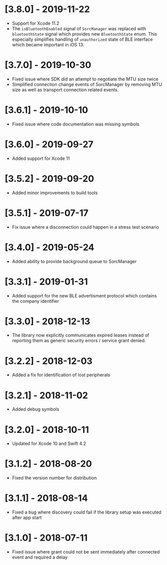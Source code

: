# [3.8.0] - 2019-11-22

- Support for Xcode 11.2
- The `isBluetoothEnabled` signal of `SorcManager` was replaced with `bluetoothState` signal which provides new `BluetoothState` enum. This especially simplifies handling of `unauthorized` state of BLE interface which became important in iOS 13.

# [3.7.0] - 2019-10-30

- Fixed issue where SDK did an attempt to negotiate the MTU size twice
- Simplified connection change events of SorcManager by removing MTU size as well as transport connection related events. 

# [3.6.1] - 2019-10-10

- Fixed issue where code documentation was missing symbols

# [3.6.0] - 2019-09-27

- Added support for Xcode 11

# [3.5.2] - 2019-09-20

- Added minor improvements to build tools

# [3.5.1] - 2019-07-17

- Fix issue where a disconnection could happen in a stress test scenario

# [3.4.0] - 2019-05-24

- Added ability to provide background queue to SorcManager

# [3.3.1] - 2019-01-31

- Added support for the new BLE advertisment protocol which contains the company identifier

# [3.3.0] - 2018-12-13

- The library now explicitly communicates expired leases instead of reporting them as generic security errors / service grant denied.

# [3.2.2] - 2018-12-03

- Added a fix for identification of lost peripherals

# [3.2.1] - 2018-11-02

- Added debug symbols

# [3.2.0] - 2018-10-11

- Updated for Xcode 10 and Swift 4.2

# [3.1.2] - 2018-08-20

- Fixed the version number for distribution 

# [3.1.1] - 2018-08-14

- Fixed a bug where discovery could fail if the library setup was executed after app start

# [3.1.0] - 2018-07-11

- Fixed issue where grant could not be sent immediately after connected event and required a delay
